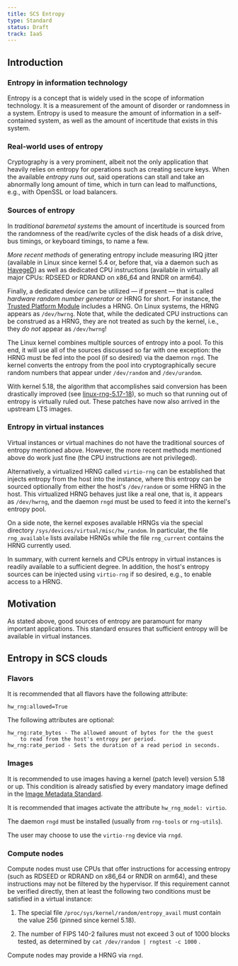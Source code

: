 ```yaml
---
title: SCS Entropy
type: Standard
status: Draft
track: IaaS
---
```


## Introduction

### Entropy in information technology

Entropy is a concept that is widely used in the scope of information
technology. It is a measurement of the amount of disorder or randomness in
a system. Entropy is used to measure the amount of information in a
self-contained system, as well as the amount of incertitude that exists in this
system.

### Real-world uses of entropy

Cryptography is a very prominent, albeit not the only application that
heavily relies on entropy for operations such as creating secure keys.
When the available _entropy runs out_, said operations can stall and
take an abnormally long amount of time, which in turn can lead to
malfunctions, e.g., with OpenSSL or load balancers.

### Sources of entropy

In _traditional baremetal systems_ the amount of incertitude is sourced
from the randomness of the read/write cycles of the disk heads of a disk drive,
bus timings, or keyboard timings, to name a few.

_More recent methods_ of generating entropy include measuring IRQ jitter
(available in Linux since kernel 5.4 or, before that, via a daemon such as
[HavegeD](http://www.issihosts.com/haveged/)) as well as dedicated CPU
instructions (available in virtually all major CPUs: RDSEED or RDRAND
on x86_64 and RNDR on arm64).

Finally, a dedicated device can be utilized — if present — that is
called _hardware random number generator_ or HRNG for short. For instance,
the [Trusted Platform Module](https://en.wikipedia.org/wiki/Trusted_Platform_Module)
includes a HRNG. On Linux systems, the HRNG appears as `/dev/hwrng`.
Note that, while the dedicated CPU instructions can be construed as
a HRNG, they are not treated as such by the kernel, i.e., they _do not_
appear as `/dev/hwrng`!

The Linux kernel combines multiple sources of entropy into a pool. To this
end, it will use all of the sources discussed so far with one exception:
the HRNG must be fed into the pool (if so desired) via the daemon `rngd`.
The kernel converts the entropy from the pool into cryptographically
secure random numbers that appear under `/dev/random` and `/dev/urandom`.

With kernel 5.18, the algorithm that accomplishes
said conversion has been drastically improved (see
[linux-rng-5.17-18](https://web.archive.org/web/20230321040526/https://www.zx2c4.com/projects/linux-rng-5.17-5.18/)),
so much so that running out of entropy is virtually ruled out.
These patches have now also arrived in the upstream LTS images.

### Entropy in virtual instances

Virtual instances or virtual machines do not have the traditional sources
of entropy mentioned above. However, the more recent methods mentioned
above do work just fine (the CPU instructions are not privileged).

Alternatively, a virtualized HRNG called `virtio-rng` can be established
that injects entropy from the host into the instance, where this
entropy can be sourced optionally from either the host's `/dev/random` or
some HRNG in the host. This virtualized HRNG behaves just like a real
one, that is, it appears as `/dev/hwrng`, and the daemon `rngd` must
be used to feed it into the kernel's entropy pool.

On a side note, the kernel exposes available HRNGs via the special
directory `/sys/devices/virtual/misc/hw_random`. In particular, the
file `rng_available` lists availabe HRNGs while the file `rng_current`
contains the HRNG currently used.

In summary, with current kernels and CPUs entropy in virtual instances
is readily available to a sufficient degree. In addition, the host's
entropy sources can be injected using `virtio-rng` if so desired, e.g.,
to enable access to a HRNG.

## Motivation

As stated above, good sources of entropy are paramount for many
important applications. This standard ensures that sufficient entropy
will be available in virtual instances.

## Entropy in SCS clouds

### Flavors

It is recommended that all flavors have the following attribute:

```console
hw_rng:allowed=True
```

The following attributes are optional:

```console
hw_rng:rate_bytes - The allowed amount of bytes for the the guest
    to read from the host's entropy per period.
hw_rng:rate_period - Sets the duration of a read period in seconds.
```

### Images

It is recommended to use images having a kernel (patch level) version 5.18
or up. This condition is already satisfied by every mandatory image defined
in the [Image Metadata Standard](https://github.com/SovereignCloudStack/standards/blob/main/Standards/scs-0102-v1-image-metadata.md).

It is recommended that images activate the attribute `hw_rng_model: virtio`.

The daemon `rngd` must be installed (usually from `rng-tools`
or `rng-utils`).

The user may choose to use the `virtio-rng` device via `rngd`.

### Compute nodes

Compute nodes must use CPUs that offer instructions for accessing
entropy (such as RDSEED or RDRAND on x86_64 or RNDR on arm64), and
these instructions may not be filtered by the hypervisor.
If this requirement cannot be verified directly, then at least the
following two conditions must be satisfied in a virtual instance:

1. The special file `/proc/sys/kernel/random/entropy_avail` must contain
the value 256 (pinned since kernel 5.18).

2. The number of FIPS 140-2 failures must not exceed 3 out of 1000 blocks
tested, as determined by `cat /dev/random | rngtest -c 1000` .

Compute nodes may provide a HRNG via `rngd`.
